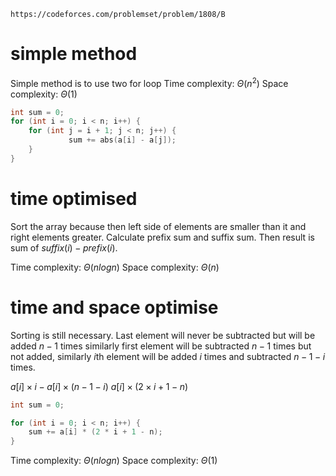 	https://codeforces.com/problemset/problem/1808/B

# simple method
Simple method is to use two for loop
Time complexity: $\Theta(n^2)$
Space complexity: $\Theta(1)$

``` c++
int sum = 0;
for (int i = 0; i < n; i++) {
	for (int j = i + 1; j < n; j++) {
			 sum += abs(a[i] - a[j]);
	}
}
```


# time optimised
Sort the array because then left side of elements are smaller than it and right elements greater.
Calculate prefix sum and suffix sum.
Then result is sum of $suffix(i) - prefix(i)$.

Time complexity: $\Theta(nlogn)$
Space complexity: $\Theta(n)$

# time and space optimise
Sorting is still necessary.
Last element will never be subtracted but will be added $n - 1$ times similarly first element will be subtracted $n - 1$ times but not added, similarly $i$th element will be added $i$ times and subtracted $n - 1 - i$ times.

$a[i] \times i - a[i] \times (n - 1 - i)$
$a[i] \times (2 \times i + 1 - n)$

```java
int sum = 0;

for (int i = 0; i < n; i++) {
	sum += a[i] * (2 * i + 1 - n);
}

```


Time complexity: $\Theta(nlogn)$
Space complexity: $\Theta(1)$